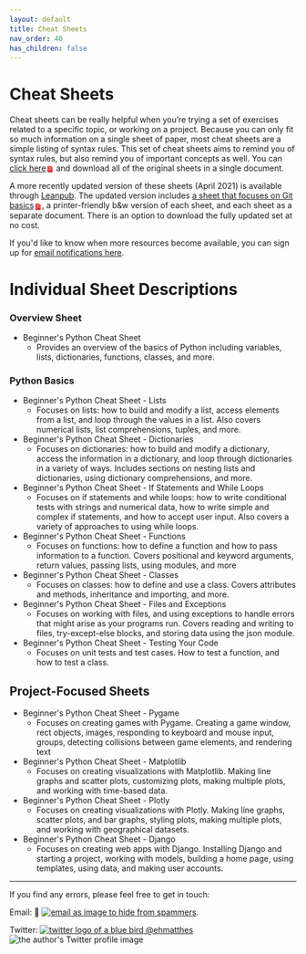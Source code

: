 ```yaml
---
layout: default
title: Cheat Sheets
nav_order: 40
has_children: false
---
```


# Cheat Sheets

Cheat sheets can be really helpful when you’re trying a set of exercises related to a specific topic, or working on a project. Because you can only fit so much information on a single sheet of paper, most cheat sheets are a simple listing of syntax rules. This set of cheat sheets aims to remind you of syntax rules, but also remind you of important concepts as well. You can [click here](https://github.com/ehmatthes/pcc_2e/releases/download/v1.0.1/beginners_python_cheat_sheet_pcc_all.pdf)<img src="https://raw.githubusercontent.com/SUDOCS/static-file/2d77e98b685a1f90b2c8a7a999872f0a9361edc7/icons/bloom/mimetypes/128/application-pdf.svg" title="pdf logo" alt="pdf icon" style="max-height:1em;display:inline-block;vertical-align:middle;"/> and download all of the original sheets in a single document.

A more recently updated version of these sheets (April 2021) is available through [Leanpub](https://leanpub.com/beginners-python-cheat-sheets/). The updated version includes [a sheet that focuses on Git basics](https://about.gitlab.com/images/press/git-cheat-sheet.pdf)<img src="https://raw.githubusercontent.com/SUDOCS/static-file/2d77e98b685a1f90b2c8a7a999872f0a9361edc7/icons/bloom/mimetypes/128/application-pdf.svg" title="pdf logo" alt="pdf icon" style="max-height:1em;display:inline-block;vertical-align:middle;"/>, a printer-friendly b&w version of each sheet, and each sheet as a separate document. There is an option to download the fully updated set at no cost.

If you'd like to know when more resources become available, you can sign up for [email notifications here](https://emailoctopus.com/lists/95c27296-f1d4-11e9-be00-06b4694bee2a/forms/subscribe).

# Individual Sheet Descriptions

### Overview Sheet

- Beginner's Python Cheat Sheet
    - Provides an overview of the basics of Python including variables, lists, dictionaries, functions, classes, and more.

### Python Basics

- Beginner's Python Cheat Sheet - Lists
    - Focuses on lists: how to build and modify a list, access elements from a list, and loop through the values in a list. Also covers numerical lists, list comprehensions, tuples, and more.
- Beginner's Python Cheat Sheet - Dictionaries
    - Focuses on dictionaries: how to build and modify a dictionary, access the information in a dictionary, and loop through dictionaries in a variety of ways. Includes sections on nesting lists and dictionaries, using dictionary comprehensions, and more.
- Beginner's Python Cheat Sheet - If Statements and While Loops
    - Focuses on if statements and while loops: how to write conditional tests with strings and numerical data, how to write simple and complex if statements, and how to accept user input. Also covers a variety of approaches to using while loops.
- Beginner's Python Cheat Sheet - Functions
    - Focuses on functions: how to define a function and how to pass information to a function. Covers positional and keyword arguments, return values, passing lists, using modules, and more
- Beginner's Python Cheat Sheet - Classes
    - Focuses on classes: how to define and use a class. Covers attributes and methods, inheritance and importing, and more.
- Beginner's Python Cheat Sheet - Files and Exceptions
    - Focuses on working with files, and using exceptions to handle errors that might arise as your programs run. Covers reading and writing to files, try-except-else blocks, and storing data using the json module.
- Beginner's Python Cheat Sheet - Testing Your Code
    - Focuses on unit tests and test cases. How to test a function, and how to test a class.

## Project-Focused Sheets

- Beginner's Python Cheat Sheet - Pygame
    - Focuses on creating games with Pygame. Creating a game window, rect objects, images, responding to keyboard and mouse input, groups, detecting collisions between game elements, and rendering text
- Beginner's Python Cheat Sheet - Matplotlib
    - Focuses on creating visualizations with Matplotlib. Making line graphs and scatter plots, customizing plots, making multiple plots, and working with time-based data.
- Beginner's Python Cheat Sheet - Plotly
    - Focuses on creating visualizations with Plotly. Making line graphs, scatter plots, and bar graphs, styling plots, making multiple plots, and working with geographical datasets.
- Beginner's Python Cheat Sheet - Django
    - Focuses on creating web apps with Django. Installing Django and starting a project, working with models, building a home page, using templates, using data, and making user accounts.

---

If you find any errors, please feel free to get in touch:

 Email: 📧 <a href="javascript:location='mailto:\u0065\u0068\u006d\u0061\u0074\u0074\u0068\u0065\u0073\u0040\u0067\u006d\u0061\u0069\u006c\u002e\u0063\u006f\u006d';void 0"><img  class="email" title="the author's email address as an image to prevent spamming" alt="email as image to hide from spammers" src="{{ '/assets/images/ematthes.svg' | relative_url  }}"/></a>.

Twitter: [<img src="https://raw.githubusercontent.com/johan/svg-cleanups/master/logos/twitter.svg" title="the twitter logo" alt="twitter logo of a blue bird" alt="Twitter logo" width="15"/> @ehmatthes](http://twitter.com/mavjav-edu/)
<img src="{{ '/assets/images/6ZRVUWah.webp' | relative_url }}" title="the author on Twitter" alt="the author's Twitter profile image" width="20vw"/>